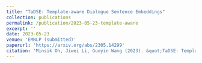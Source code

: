 ```yaml
---
title: "TaDSE: Template-aware Dialogue Sentence Embeddings"
collection: publications
permalink: /publication/2023-05-23-template-aware
excerpt: ''
date: 2023-05-23
venue: 'EMNLP (submitted)'
paperurl: 'https://arxiv.org/abs/2305.14299'
citation: 'Minsik Oh, Jiwei Li, Guoyin Wang (2023). &quot;TaDSE: Template-aware Dialogue Sentence Embeddings.&quot; <i>Arxiv.</i>.'
---
```

